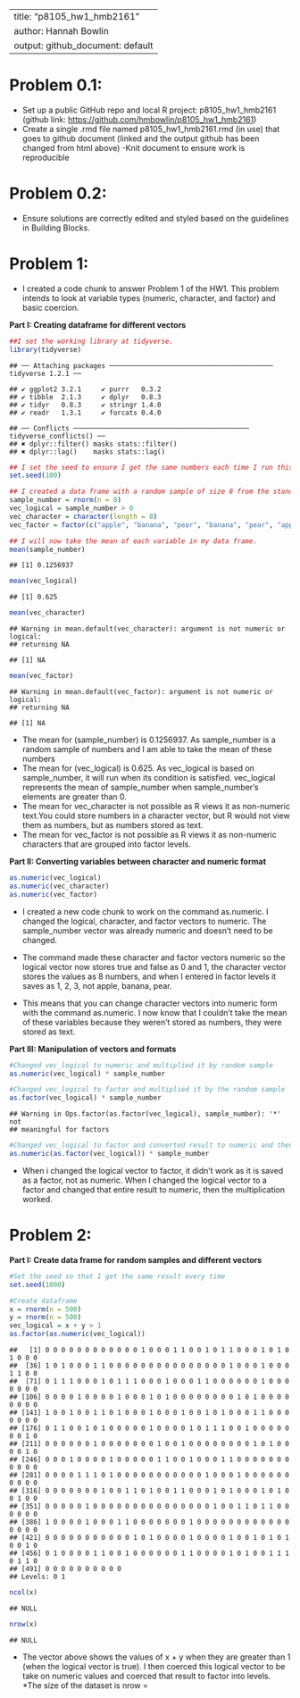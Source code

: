 
|                                   |
| :-------------------------------- |
| title: “p8105\_hw1\_hmb2161”      |
| author: Hannah Bowlin             |
| output: github\_document: default |

# Problem 0.1:

  - Set up a public GitHub repo and local R project: p8105\_hw1\_hmb2161
    (github link: <https://github.com/hmbowlin/p8105_hw1_hmb2161>)
  - Create a single .rmd file named p8105\_hw1\_hmb2161.rmd (in use)
    that goes to github document (linked and the output github has been
    changed from html above) -Knit document to ensure work is
    reproducible

# Problem 0.2:

  - Ensure solutions are correctly edited and styled based on the
    guidelines in Building Blocks.

# Problem 1:

  - I created a code chunk to answer Problem 1 of the HW1. This problem
    intends to look at variable types (numeric, character, and factor)
    and basic coercion.

**Part I: Creating dataframe for different vectors**

``` r
##I set the working library at tidyverse.
library(tidyverse)
```

    ## ── Attaching packages ───────────────────────────────────────── tidyverse 1.2.1 ──

    ## ✔ ggplot2 3.2.1     ✔ purrr   0.3.2
    ## ✔ tibble  2.1.3     ✔ dplyr   0.8.3
    ## ✔ tidyr   0.8.3     ✔ stringr 1.4.0
    ## ✔ readr   1.3.1     ✔ forcats 0.4.0

    ## ── Conflicts ──────────────────────────────────────────── tidyverse_conflicts() ──
    ## ✖ dplyr::filter() masks stats::filter()
    ## ✖ dplyr::lag()    masks stats::lag()

``` r
## I set the seed to ensure I get the same numbers each time I run this code.
set.seed(100)

## I created a data frame with a random sample of size 8 from the standard normal distribution, a logical vector showing if the elements in the sample are greater than zero (it will return "false" if it doesn't satisfy this condition), a character vector that is 8 elements long with three different factors apple, pear, and banana.
sample_number = rnorm(n = 8)
vec_logical = sample_number > 0
vec_character = character(length = 8)
vec_factor = factor(c("apple", "banana", "pear", "banana", "pear", "apple", "apple", "pear"))

## I will now take the mean of each variable in my data frame. 
mean(sample_number)
```

    ## [1] 0.1256937

``` r
mean(vec_logical)
```

    ## [1] 0.625

``` r
mean(vec_character)
```

    ## Warning in mean.default(vec_character): argument is not numeric or logical:
    ## returning NA

    ## [1] NA

``` r
mean(vec_factor)
```

    ## Warning in mean.default(vec_factor): argument is not numeric or logical:
    ## returning NA

    ## [1] NA

  - The mean for (sample\_number) is 0.1256937. As sample\_number is a
    random sample of numbers and I am able to take the mean of these
    numbers
  - The mean for (vec\_logical) is 0.625. As vec\_logical is based on
    sample\_number, it will run when its condition is satisfied.
    vec\_logical represents the mean of sample\_number when
    sample\_number’s elements are greater than 0.
  - The mean for vec\_character is not possible as R views it as
    non-numeric text.You could store numbers in a character vector, but
    R would not view them as numbers, but as numbers stored as text.
  - The mean for vec\_factor is not possible as R views it as
    non-numeric characters that are grouped into factor levels.

**Part II: Converting variables between character and numeric format**

``` r
as.numeric(vec_logical)
as.numeric(vec_character)
as.numeric(vec_factor)
```

  - I created a new code chunk to work on the command as.numeric. I
    changed the logical, character, and factor vectors to numeric. The
    sample\_number vector was already numeric and doesn’t need to be
    changed.

  - The command made these character and factor vectors numeric so the
    logical vector now stores true and false as 0 and 1, the character
    vector stores the values as 8 numbers, and when I entered in factor
    levels it saves as 1, 2, 3, not apple, banana, pear.

  - This means that you can change character vectors into numeric form
    with the command as.numeric. I now know that I couldn’t take the
    mean of these variables because they weren’t stored as numbers, they
    were stored as text.

**Part III: Manipulation of vectors and formats**

``` r
#Changed vec_logical to numeric and multiplied it by random sample
as.numeric(vec_logical) * sample_number 

#Changed vec_logical to factor and multiplied it by the random sample
as.factor(vec_logical) * sample_number
```

    ## Warning in Ops.factor(as.factor(vec_logical), sample_number): '*' not
    ## meaningful for factors

``` r
#Changed vec_logical to factor and converted result to numeric and then multipled it by the random sample
as.numeric(as.factor(vec_logical)) * sample_number
```

  - When i changed the logical vector to factor, it didn’t work as it is
    saved as a factor, not as numeric. When I changed the logical vector
    to a factor and changed that entire result to numeric, then the
    multiplication worked.

# Problem 2:

**Part I: Create data frame for random samples and different vectors**

``` r
#Set the seed so that I get the same result every time 
set.seed(1000)

#Create dataframe 
x = rnorm(n = 500)
y = rnorm(n = 500)
vec_logical = x + y > 1
as.factor(as.numeric(vec_logical))
```

    ##   [1] 0 0 0 0 0 0 0 0 0 0 0 0 1 0 0 0 1 1 0 0 1 0 1 1 0 0 0 1 0 1 0 1 0 0 0
    ##  [36] 1 0 1 0 0 0 1 1 0 0 0 0 0 0 0 0 0 0 0 0 0 0 0 1 0 0 0 1 0 0 0 1 1 0 0
    ##  [71] 0 1 1 1 0 0 0 1 0 1 1 1 0 0 0 1 0 0 0 1 1 0 0 0 0 0 0 1 0 0 0 0 0 0 0
    ## [106] 0 0 0 0 1 0 0 0 0 1 0 0 0 1 0 1 0 0 0 0 0 0 0 0 1 0 1 0 0 0 0 0 0 0 0
    ## [141] 1 0 0 1 0 0 1 1 0 1 0 0 0 1 0 0 0 1 0 0 1 0 1 0 0 0 1 1 0 0 0 0 0 0 0
    ## [176] 0 1 1 0 0 1 0 1 0 0 0 0 0 1 0 0 0 0 1 0 1 1 1 0 0 1 0 0 0 0 0 0 0 1 0
    ## [211] 0 0 0 0 0 0 1 0 0 0 0 0 0 0 1 0 0 1 0 0 0 0 0 0 0 0 1 0 1 0 0 0 0 1 0
    ## [246] 0 0 0 1 0 0 0 0 1 0 0 0 0 0 1 1 0 0 1 0 0 0 1 1 0 0 0 0 0 0 0 0 0 0 0
    ## [281] 0 0 0 0 1 1 1 0 1 0 0 0 0 0 0 0 0 0 0 0 1 0 0 0 1 0 0 0 0 0 0 0 0 0 0
    ## [316] 0 0 0 0 0 0 0 1 0 0 1 1 0 1 0 0 1 1 0 0 0 1 0 1 0 0 0 1 0 1 0 0 1 0 0
    ## [351] 0 0 0 0 0 1 0 0 0 0 0 0 0 0 0 0 0 0 0 0 0 1 0 0 1 1 0 1 1 0 0 0 0 0 0
    ## [386] 1 0 0 0 0 1 0 0 0 1 1 0 0 0 0 0 0 0 1 0 0 0 0 0 0 0 0 0 0 0 0 0 0 0 0
    ## [421] 0 0 0 0 0 0 0 0 0 0 0 1 0 1 0 0 0 0 1 0 0 0 0 1 0 0 1 0 1 0 1 0 0 1 0
    ## [456] 0 1 0 0 0 0 1 1 0 0 1 0 0 0 0 0 0 1 1 0 0 0 0 1 0 1 0 0 1 1 1 0 1 1 0
    ## [491] 0 0 0 0 0 0 0 0 0 0
    ## Levels: 0 1

``` r
ncol(x)
```

    ## NULL

``` r
nrow(x)
```

    ## NULL

  - The vector above shows the values of x + y when they are greater
    than 1 (when the logical vector is true). I then coerced this
    logical vector to be take on numeric values and coerced that result
    to factor into levels. \*The size of the dataset is nrow =
